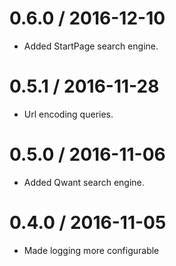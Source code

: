 0.6.0 / 2016-12-10
===================
* Added StartPage search engine.

0.5.1 / 2016-11-28
===================
* Url encoding queries.

0.5.0 / 2016-11-06
===================
* Added Qwant search engine.

0.4.0 / 2016-11-05
===================
* Made logging more configurable
